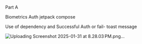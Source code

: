 Part A

Biometrics Auth 
jetpack compose

Use of dependency and
Successful Auth or fail- toast message

![Uploading Screenshot 2025-01-31 at 8.28.03 PM.png…]()


